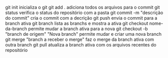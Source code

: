 git init                                                inicializa o git
git add .                                               adiciona todos os arquivos para o commit
git status                                              verifica o status do repositório com a pasta
git commit -m "descrição do commit"                     cria o commit com a decrição
git push                                                envia o commit para a branch ativa
git branch                                              lista as branchs e mostra a ativa
git checkout nome-da-branch                             permite mudar a branch ativa para a nova
git checkout -b "branch de origem" "Nova branch"        permite mudar e criar uma nova branch 
git merge "branch a receber o merge"                    faz o merge da branch ativa com outra branch
git pull                                                atualiza a branch ativa com os arquivos recentes do repositório
